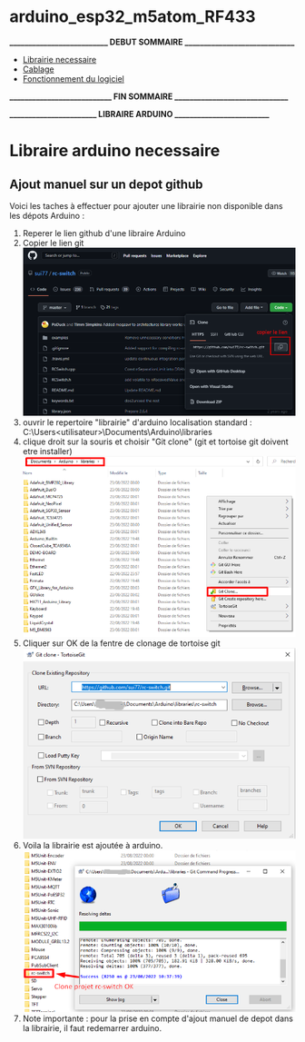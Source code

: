 # arduino_esp32_m5atom_RF433


**__________________________ DEBUT SOMMAIRE _____________________________**

* [Librairie necessaire](#arduino_librairie)
* [Cablage](#Cablage)
* [Fonctionnement du logiciel](#fonctionnement)

**___________________________ FIN SOMMAIRE ______________________________**


**_______________________ LIBRAIRE ARDUINO _________________________**

# <a id="arduino_librairie">Libraire arduino necessaire</a>

## Ajout manuel sur un depot github

Voici les taches à effectuer pour ajouter une librairie non disponible dans les dépots Arduino :
 1. Reperer le lien github d'une libraire Arduino
 2. Copier le lien git
 ![libraire rc-switch](./images/example_clone_git.png)
 3. ouvrir le repertoire "librairie" d'arduino localisation standard : C:\Users\<utilisateur>\Documents\Arduino\libraries
 4. clique droit sur la souris et choisir "Git clone" (git et tortoise git doivent etre installer)
 ![Clone de la libraire rc-switch](./images/git_clone_arduino_lib.png)
 5. Cliquer sur OK de la fentre de clonage de tortoise git
  ![Validation de l'emplacement de la libraire rc-switch](./images/git_clone_arduino_lib2.png)
 6. Voila la librairie est ajoutée à arduino.
   ![Installation de la libraire rc-switch finalisée](./images/git_clone_arduino_lib3.png)
 7. Note importante : pour la prise en compte d'ajout manuel de depot dans la librairie, il faut redemarrer arduino.
